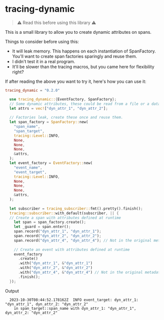 # tracing-dynamic

> :warning: Read this before using this library :warning:

This is a small library to allow you to create dynamic attributes on spans. 

Things to consider before using this:
* It will leak memory. This happens on each instantiation of SpanFactory. You'll want to create span factories sparingly and reuse them.
* I didn't test it in a real program.
* It'll be slower than the tracing macros, but you came here for flexibility right?

If after reading the above you want to try it, here's how you can use it:


```toml
tracing_dynamic = "0.2.0"
```

```rust
  use tracing_dynamic::{EventFactory, SpanFactory};
  // Some dynamic attributes, these could be read from a file or a database.
  let attrs = vec!["dyn_attr_1", "dyn_attr_2"];
  
  // Factories leak, create these once and reuse them.
  let span_factory = SpanFactory::new(
    "span_name",
    "span_target",
    tracing::Level::INFO,
    None,
    None,
    None,
    &attrs,
  );
  let event_factory = EventFactory::new(
    "event_name",
    "event_target",
    tracing::Level::INFO,
    None,
    None,
    None,
    &attrs,
  );
  
  let subscriber = tracing_subscriber::fmt().pretty().finish();
  tracing::subscriber::with_default(subscriber, || {
  // Create a span with attributes defined at runtime
    let span = span_factory.create();
    let _guard = span.enter();
    span.record("dyn_attr_1", "dyn_attr_1");
    span.record("dyn_attr_2", "dyn_attr_2");
    span.record("dyn_attr_4", "dyn_attr_4"); // Not in the original metadata, it'll be ignored.
    
    // Create an event with attributes defined at runtime
    event_factory
      .create()
      .with("dyn_attr_1", &"dyn_attr_1")
      .with("dyn_attr_2", &"dyn_attr_2")
      .with("dyn_attr_4", &"dyn_attr_4") // Not in the original metadata, it'll be ignored.
      .finish();
  });
```


Output
```
  2023-10-30T08:44:52.178162Z  INFO event_target: dyn_attr_1: "dyn_attr_1", dyn_attr_2: "dyn_attr_2"
    in span_target::span_name with dyn_attr_1: "dyn_attr_1", dyn_attr_2: "dyn_attr_2"

```
